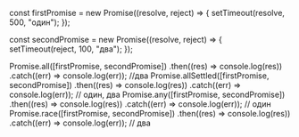 const firstPromise = new Promise((resolve, reject) => {
    setTimeout(resolve, 500, "один");
});

const secondPromise = new Promise((resolve, reject) => {
    setTimeout(reject, 100, "два");
});

Promise.all([firstPromise, secondPromise])
    .then((res) => console.log(res))
    .catch((err) => console.log(err)); //два
Promise.allSettled([firstPromise, secondPromise])
    .then((res) => console.log(res))
    .catch((err) => console.log(err)); // один, два
Promise.any([firstPromise, secondPromise])
    .then((res) => console.log(res))
    .catch((err) => console.log(err)); // один
Promise.race([firstPromise, secondPromise])
    .then((res) => console.log(res))
    .catch((err) => console.log(err)); // два
